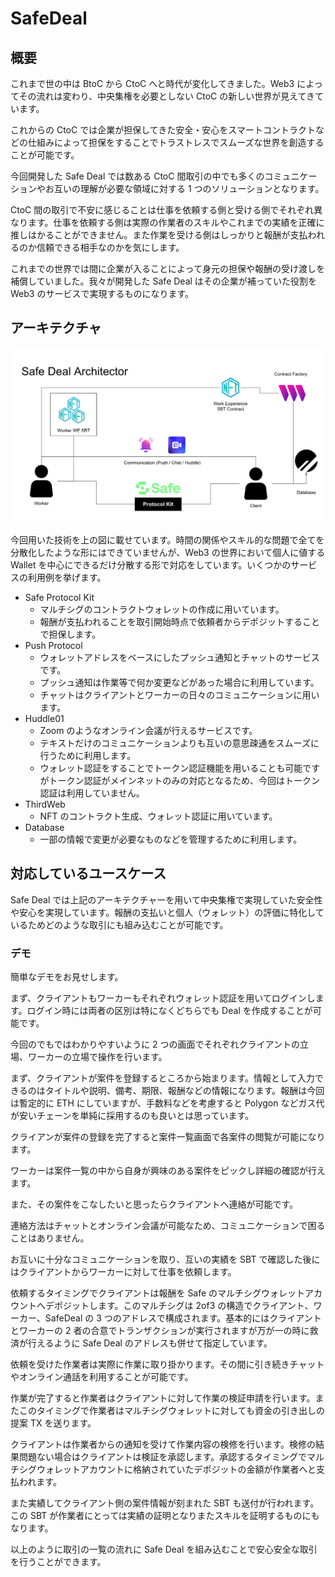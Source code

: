 # SafeDeal

## 概要

これまで世の中は BtoC から CtoC へと時代が変化してきました。Web3 によってその流れは変わり、中央集権を必要としない CtoC の新しい世界が見えてきています。

これからの CtoC では企業が担保してきた安全・安心をスマートコントラクトなどの仕組みによって担保をすることでトラストレスでスムーズな世界を創造することが可能です。

今回開発した Safe Deal では数ある CtoC 間取引の中でも多くのコミュニケーションやお互いの理解が必要な領域に対する 1 つのソリューションとなります。

CtoC 間の取引で不安に感じることは仕事を依頼する側と受ける側でそれぞれ異なります。仕事を依頼する側は実際の作業者のスキルやこれまでの実績を正確に推しはかることができません。また作業を受ける側はしっかりと報酬が支払われるのか信頼できる相手なのかを気にします。

これまでの世界では間に企業が入ることによって身元の担保や報酬の受け渡しを補償していました。我々が開発した Safe Deal はその企業が補っていた役割を Web3 のサービスで実現するものになります。

## アーキテクチャ

![safe-deal-architector](/docs/image/safe-deal-architector.png)

今回用いた技術を上の図に載せています。時間の関係やスキル的な問題で全てを分散化したような形にはできていませんが、Web3 の世界において個人に値する Wallet を中心にできるだけ分散する形で対応をしています。いくつかのサービスの利用例を挙げます。

- Safe Protocol Kit
  - マルチシグのコントラクトウォレットの作成に用いています。
  - 報酬が支払われることを取引開始時点で依頼者からデポジットすることで担保します。
- Push Protocol
  - ウォレットアドレスをベースにしたプッシュ通知とチャットのサービスです。
  - プッシュ通知は作業等で何か変更などがあった場合に利用しています。
  - チャットはクライアントとワーカーの日々のコミュニケーションに用います。
- Huddle01
  - Zoom のようなオンライン会議が行えるサービスです。
  - テキストだけのコミュニケーションよりも互いの意思疎通をスムーズに行うために利用します。
  - ウォレット認証をすることでトークン認証機能を用いることも可能ですがトークン認証がメインネットのみの対応となるため、今回はトークン認証は利用していません。
- ThirdWeb
  - NFT のコントラクト生成、ウォレット認証に用いています。
- Database
  - 一部の情報で変更が必要なものなどを管理するために利用します。

## 対応しているユースケース

Safe Deal では上記のアーキテクチャーを用いて中央集権で実現していた安全性や安心を実現しています。報酬の支払いと個人（ウォレット）の評価に特化しているためどのような取引にも組み込むことが可能です。

### デモ

簡単なデモをお見せします。

まず、クライアントもワーカーもそれぞれウォレット認証を用いてログインします。ログイン時には両者の区別は特になくどちらでも Deal を作成することが可能です。

今回のでもではわかりやすいように 2 つの画面でそれぞれクライアントの立場、ワーカーの立場で操作を行います。

まず、クライアントが案件を登録するところから始まります。情報として入力できるのはタイトルや説明、備考、期限、報酬などの情報になります。報酬は今回は暫定的に ETH にしていますが、手数料などを考慮すると Polygon などガス代が安いチェーンを単純に採用するのも良いとは思っています。

クライアンが案件の登録を完了すると案件一覧画面で各案件の閲覧が可能になります。

ワーカーは案件一覧の中から自身が興味のある案件をピックし詳細の確認が行えます。

また、その案件をこなしたいと思ったらクライアントへ連絡が可能です。

連絡方法はチャットとオンライン会議が可能なため、コミュニケーションで困ることはありません。

お互いに十分なコミュニケーションを取り、互いの実績を SBT で確認した後にはクライアントからワーカーに対して仕事を依頼します。

依頼するタイミングでクライアントは報酬を Safe のマルチシグウォレットアカウントへデポジットします。このマルチシグは 2of3 の構造でクライアント、ワーカー、SafeDeal の 3 つのアドレスで構成されます。基本的にはクライアントとワーカーの 2 者の合意でトランザクションが実行されますが万が一の時に救済が行えるように Safe Deal のアドレスも併せて指定しています。

依頼を受けた作業者は実際に作業に取り掛かります。その間に引き続きチャットやオンライン通話を利用することが可能です。

作業が完了すると作業者はクライアントに対して作業の検証申請を行います。またこのタイミングで作業者はマルチシグウォレットに対しても資金の引き出しの提案 TX を送ります。

クライアントは作業者からの通知を受けて作業内容の検修を行います。検修の結果問題ない場合はクライアントは検証を承認します。承認するタイミングでマルチシグウォレットアカウントに格納されていたデポジットの金額が作業者へと支払われます。

また実績してクライアント側の案件情報が刻まれた SBT も送付が行われます。この SBT が作業者にとっては実績の証明となりまたスキルを証明するものにもなります。

以上のように取引の一覧の流れに Safe Deal を組み込むことで安心安全な取引を行うことができます。
